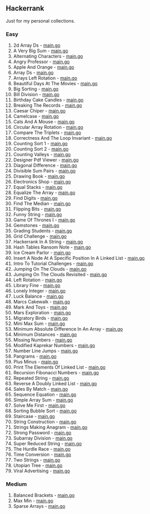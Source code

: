 ## Hackerrank

Just for my personal collections.

<!-- start dictionary -->

### Easy 
1. 2d Array Ds - [main.go](easy/2d-array-ds/main.go)
2. A Very Big Sum - [main.go](easy/a-very-big-sum/main.go)
3. Alternating Characters - [main.go](easy/alternating-characters/main.go)
4. Angry Professor - [main.go](easy/angry-professor/main.go)
5. Apple And Orange - [main.go](easy/apple-and-orange/main.go)
6. Array Ds - [main.go](easy/array-ds/main.go)
7. Arrays Left Rotation - [main.go](easy/arrays-left-rotation/main.go)
8. Beautiful Days At The Movies - [main.go](easy/beautiful-days-at-the-movies/main.go)
9. Big Sorting - [main.go](easy/big-sorting/main.go)
10. Bill Division - [main.go](easy/bill-division/main.go)
11. Birthday Cake Candles - [main.go](easy/birthday-cake-candles/main.go)
12. Breaking The Records - [main.go](easy/breaking-the-records/main.go)
13. Caesar Chiper - [main.go](easy/caesar-chiper/main.go)
14. Camelcase - [main.go](easy/camelcase/main.go)
15. Cats And A Mouse - [main.go](easy/cats-and-a-mouse/main.go)
16. Circular Array Rotation - [main.go](easy/circular-array-rotation/main.go)
17. Compare The Triplets - [main.go](easy/compare-the-triplets/main.go)
18. Correctness And The Loop Invariant - [main.go](easy/correctness-and-the-loop-invariant/main.go)
19. Counting Sort 1 - [main.go](easy/counting-sort-1/main.go)
20. Counting Sort 2 - [main.go](easy/counting-sort-2/main.go)
21. Counting Valleys - [main.go](easy/counting-valleys/main.go)
22. Designer Pdf Viewer - [main.go](easy/designer-pdf-viewer/main.go)
23. Diagonal Difference - [main.go](easy/diagonal-difference/main.go)
24. Divisible Sum Pairs - [main.go](easy/divisible-sum-pairs/main.go)
25. Drawing Book - [main.go](easy/drawing-book/main.go)
26. Electronics Shop - [main.go](easy/electronics-shop/main.go)
27. Equal Stacks - [main.go](easy/equal-stacks/main.go)
28. Equalize The Array - [main.go](easy/equalize-the-array/main.go)
29. Find Digits - [main.go](easy/find-digits/main.go)
30. Find The Median - [main.go](easy/find-the-median/main.go)
31. Flipping Bits - [main.go](easy/flipping-bits/main.go)
32. Funny String - [main.go](easy/funny-string/main.go)
33. Game Of Thrones I - [main.go](easy/game-of-thrones-i/main.go)
34. Gemstones - [main.go](easy/gemstones/main.go)
35. Grading Students - [main.go](easy/grading-students/main.go)
36. Grid Challenge - [main.go](easy/grid-challenge/main.go)
37. Hackerrank In A String - [main.go](easy/hackerrank-in-a-string/main.go)
38. Hash Tables Ransom Note - [main.go](easy/hash-tables-ransom-note/main.go)
39. Ice Cream Parlor - [main.go](easy/ice-cream-parlor/main.go)
40. Insert A Node At A Specific Position In A Linked List - [main.go](easy/insert-a-node-at-a-specific-position-in-a-linked-list/main.go)
41. Intro To Tutorial Challenges - [main.go](easy/intro-to-tutorial-challenges/main.go)
42. Jumping On The Clouds - [main.go](easy/jumping-on-the-clouds/main.go)
43. Jumping On The Clouds Revisited - [main.go](easy/jumping-on-the-clouds-revisited/main.go)
44. Left Rotation - [main.go](easy/left-rotation/main.go)
45. Library Fine - [main.go](easy/library-fine/main.go)
46. Lonely Integer - [main.go](easy/lonely-integer/main.go)
47. Luck Balance - [main.go](easy/luck-balance/main.go)
48. Marcs Cakewalk - [main.go](easy/marcs-cakewalk/main.go)
49. Mark And Toys - [main.go](easy/mark-and-toys/main.go)
50. Mars Exploration - [main.go](easy/mars-exploration/main.go)
51. Migratory Birds - [main.go](easy/migratory-birds/main.go)
52. Mini Max Sum - [main.go](easy/mini-max-sum/main.go)
53. Minimum Absolute Difference In An Array - [main.go](easy/minimum-absolute-difference-in-an-array/main.go)
54. Minimum Distances - [main.go](easy/minimum-distances/main.go)
55. Missing Numbers - [main.go](easy/missing-numbers/main.go)
56. Modified Kaprekar Numbers - [main.go](easy/modified-kaprekar-numbers/main.go)
57. Number Line Jumps - [main.go](easy/number-line-jumps/main.go)
58. Pangrams - [main.go](easy/pangrams/main.go)
59. Plus Minus - [main.go](easy/plus-minus/main.go)
60. Print The Elements Of Linked List - [main.go](easy/print-the-elements-of-linked-list/main.go)
61. Recursion Fibonacci Numbers - [main.go](easy/recursion-fibonacci-numbers/main.go)
62. Repeated String - [main.go](easy/repeated-string/main.go)
63. Reverse A Doubly Linked List - [main.go](easy/reverse-a-doubly-linked-list/main.go)
64. Sales By Match - [main.go](easy/sales-by-match/main.go)
65. Sequence Equation - [main.go](easy/sequence-equation/main.go)
66. Simple Array Sum - [main.go](easy/simple-array-sum/main.go)
67. Solve Me First - [main.go](easy/solve-me-first/main.go)
68. Sorting Bubble Sort - [main.go](easy/sorting-bubble-sort/main.go)
69. Staircase - [main.go](easy/staircase/main.go)
70. String Construction - [main.go](easy/string-construction/main.go)
71. Strings Making Anagram - [main.go](easy/strings-making-anagram/main.go)
72. Strong Password - [main.go](easy/strong-password/main.go)
73. Subarray Division - [main.go](easy/subarray-division/main.go)
74. Super Reduced String - [main.go](easy/super-reduced-string/main.go)
75. The Hurdle Race - [main.go](easy/the-hurdle-race/main.go)
76. Time Conversion - [main.go](easy/time-conversion/main.go)
77. Two Strings - [main.go](easy/two-strings/main.go)
78. Utopian Tree - [main.go](easy/utopian-tree/main.go)
79. Viral Advertising - [main.go](easy/viral-advertising/main.go)


### Medium 
1. Balanced Brackets - [main.go](medium/balanced-brackets/main.go)
2. Max Min - [main.go](medium/max-min/main.go)
3. Sparse Arrays - [main.go](medium/sparse-arrays/main.go)

<!-- end dictionary -->
